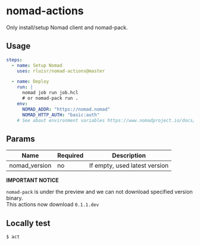 # nomad-actions

Only install/setup Nomad client and nomad-pack.

## Usage

```yml
steps:
  - name: Setup Nomad
    uses: rluisr/nomad-actions@master

  - name: Deploy
    run: |
      nomad job run job.hcl
      # or nomad-pack run .
    env:
      NOMAD_ADDR: "https://nomad.nomad"
      NOMAD_HTTP_AUTH: "basic:auth"
    # See about environment variables https://www.nomadproject.io/docs/commands
```

## Params

| Name          | Required | Description                   |
| ------------- | -------- | ----------------------------- |
| nomad_version | no       | If empty, used latest version |

**IMPORTANT NOTICE**

`nomad-pack` is under the preview and we can not download specified version binary.  
This actions now download `0.1.1.dev`

## Locally test

`$ act`
